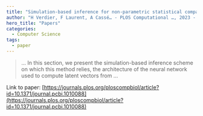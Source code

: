 ```yaml
---
title: "Simulation-based inference for non-parametric statistical comparison of biomolecule dynamics"
author: "H Verdier, F Laurent, A Cassé… - PLOS Computational …, 2023 - journals.plos.org"
hero_title: "Papers"
categories:
  - Computer Science
tags:
  - paper
---
```



>… In this section, we present the simulation-based inference scheme on which this method relies, the architecture of the neural network used to compute latent vectors from …

Link to paper: [https://journals.plos.org/ploscompbiol/article?id=10.1371/journal.pcbi.1010088](https://journals.plos.org/ploscompbiol/article?id=10.1371/journal.pcbi.1010088)
